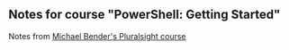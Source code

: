 ## Notes for course "PowerShell: Getting Started"

Notes from [Michael Bender's Pluralsight course](https://app.pluralsight.com/library/courses/powershell-getting-started/table-of-contents)